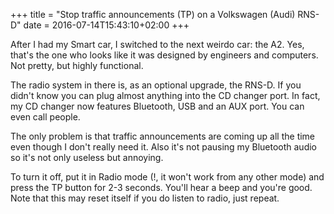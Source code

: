 +++
title = "Stop traffic announcements (TP) on a Volkswagen (Audi) RNS-D"
date = 2016-07-14T15:43:10+02:00
+++

After I had my Smart car, I switched to the next weirdo car: the A2. Yes, that's the one who looks like it was designed by engineers and computers. Not pretty, but highly functional. 

The radio system in there is, as an optional upgrade, the RNS-D. If you didn't know you can plug almost anything into the CD changer port. In fact, my CD changer now features Bluetooth, USB and an AUX port. You can even call people. 

The only problem is that traffic announcements are coming up all the time even though I don't really need it. Also it's not pausing my Bluetooth audio so it's not only useless but annoying. 

To turn it off, put it in Radio mode (!, it won't work from any other mode) and press the TP button for 2-3 seconds. You'll hear a beep and you're good. Note that this may reset itself if you do listen to radio, just repeat. 
